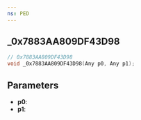 ```yaml
---
ns: PED
---
```

## _0x7883AA809DF43D98

```c
// 0x7883AA809DF43D98
void _0x7883AA809DF43D98(Any p0, Any p1);
```

## Parameters
* **p0**:
* **p1**:
